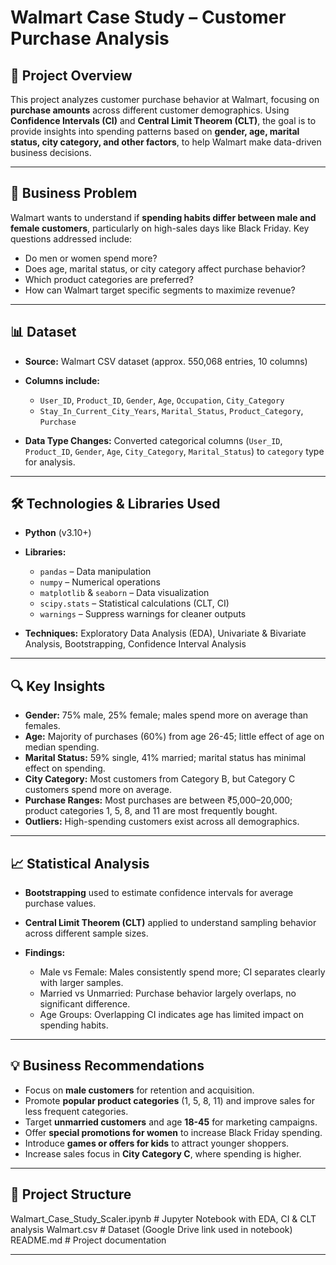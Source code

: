 # Walmart Case Study – Customer Purchase Analysis

## 🛒 Project Overview

This project analyzes customer purchase behavior at Walmart, focusing on **purchase amounts** across different customer demographics. Using **Confidence Intervals (CI)** and **Central Limit Theorem (CLT)**, the goal is to provide insights into spending patterns based on **gender, age, marital status, city category, and other factors**, to help Walmart make data-driven business decisions.

---

## 📌 Business Problem

Walmart wants to understand if **spending habits differ between male and female customers**, particularly on high-sales days like Black Friday. Key questions addressed include:

* Do men or women spend more?
* Does age, marital status, or city category affect purchase behavior?
* Which product categories are preferred?
* How can Walmart target specific segments to maximize revenue?

---

## 📊 Dataset

* **Source:** Walmart CSV dataset (approx. 550,068 entries, 10 columns)
* **Columns include:**

  * `User_ID`, `Product_ID`, `Gender`, `Age`, `Occupation`, `City_Category`
  * `Stay_In_Current_City_Years`, `Marital_Status`, `Product_Category`, `Purchase`
* **Data Type Changes:** Converted categorical columns (`User_ID`, `Product_ID`, `Gender`, `Age`, `City_Category`, `Marital_Status`) to `category` type for analysis.

---

## 🛠️ Technologies & Libraries Used

* **Python** (v3.10+)
* **Libraries:**

  * `pandas` – Data manipulation
  * `numpy` – Numerical operations
  * `matplotlib` & `seaborn` – Data visualization
  * `scipy.stats` – Statistical calculations (CLT, CI)
  * `warnings` – Suppress warnings for cleaner outputs
* **Techniques:** Exploratory Data Analysis (EDA), Univariate & Bivariate Analysis, Bootstrapping, Confidence Interval Analysis

---

## 🔍 Key Insights

* **Gender:** 75% male, 25% female; males spend more on average than females.
* **Age:** Majority of purchases (60%) from age 26-45; little effect of age on median spending.
* **Marital Status:** 59% single, 41% married; marital status has minimal effect on spending.
* **City Category:** Most customers from Category B, but Category C customers spend more on average.
* **Purchase Ranges:** Most purchases are between ₹5,000–20,000; product categories 1, 5, 8, and 11 are most frequently bought.
* **Outliers:** High-spending customers exist across all demographics.

---

## 📈 Statistical Analysis

* **Bootstrapping** used to estimate confidence intervals for average purchase values.
* **Central Limit Theorem (CLT)** applied to understand sampling behavior across different sample sizes.
* **Findings:**

  * Male vs Female: Males consistently spend more; CI separates clearly with larger samples.
  * Married vs Unmarried: Purchase behavior largely overlaps, no significant difference.
  * Age Groups: Overlapping CI indicates age has limited impact on spending habits.

---

## 💡 Business Recommendations

* Focus on **male customers** for retention and acquisition.
* Promote **popular product categories** (1, 5, 8, 11) and improve sales for less frequent categories.
* Target **unmarried customers** and age **18-45** for marketing campaigns.
* Offer **special promotions for women** to increase Black Friday spending.
* Introduce **games or offers for kids** to attract younger shoppers.
* Increase sales focus in **City Category C**, where spending is higher.

---

## 📂 Project Structure

Walmart_Case_Study_Scaler.ipynb  # Jupyter Notebook with EDA, CI & CLT analysis
Walmart.csv                       # Dataset (Google Drive link used in notebook)
README.md                         # Project documentation


---

